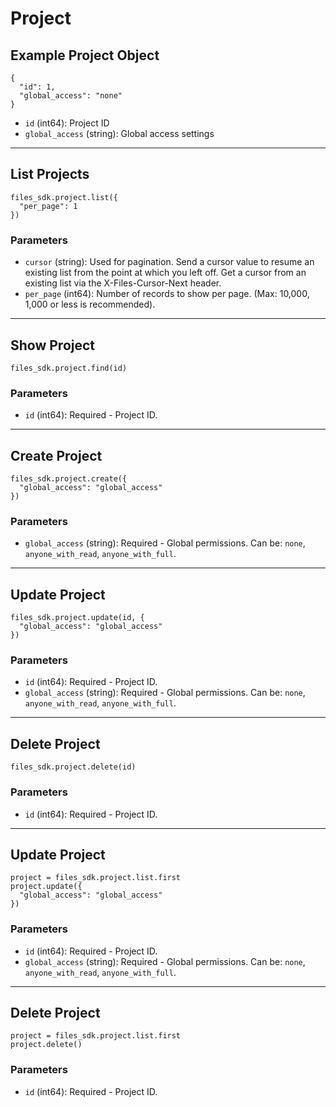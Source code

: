 # Project

## Example Project Object

```
{
  "id": 1,
  "global_access": "none"
}
```

* `id` (int64): Project ID
* `global_access` (string): Global access settings


---

## List Projects

```
files_sdk.project.list({
  "per_page": 1
})
```

### Parameters

* `cursor` (string): Used for pagination.  Send a cursor value to resume an existing list from the point at which you left off.  Get a cursor from an existing list via the X-Files-Cursor-Next header.
* `per_page` (int64): Number of records to show per page.  (Max: 10,000, 1,000 or less is recommended).


---

## Show Project

```
files_sdk.project.find(id)
```

### Parameters

* `id` (int64): Required - Project ID.


---

## Create Project

```
files_sdk.project.create({
  "global_access": "global_access"
})
```

### Parameters

* `global_access` (string): Required - Global permissions.  Can be: `none`, `anyone_with_read`, `anyone_with_full`.


---

## Update Project

```
files_sdk.project.update(id, {
  "global_access": "global_access"
})
```

### Parameters

* `id` (int64): Required - Project ID.
* `global_access` (string): Required - Global permissions.  Can be: `none`, `anyone_with_read`, `anyone_with_full`.


---

## Delete Project

```
files_sdk.project.delete(id)
```

### Parameters

* `id` (int64): Required - Project ID.


---

## Update Project

```
project = files_sdk.project.list.first
project.update({
  "global_access": "global_access"
})
```

### Parameters

* `id` (int64): Required - Project ID.
* `global_access` (string): Required - Global permissions.  Can be: `none`, `anyone_with_read`, `anyone_with_full`.


---

## Delete Project

```
project = files_sdk.project.list.first
project.delete()
```

### Parameters

* `id` (int64): Required - Project ID.
